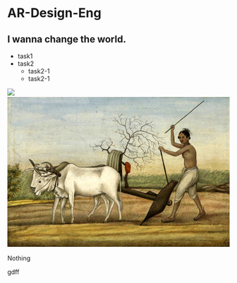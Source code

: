# AR-Design-Eng
## I wanna change the world.

* task1
* task2
  * task2-1
  * task2-1

 ![](https://media.cnn.com/api/v1/images/stellar/prod/230925095158-01-bruce-willis-emma-willis-file.jpg?c=16x9&q=h_438,w_780,c_fill)
 ![](Folder1/image0.jpeg)
 
Nothing


gdff
